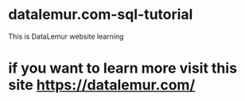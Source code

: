 # datalemur.com-sql-tutorial
This is DataLemur website learning 
# if you want to learn more visit this site https://datalemur.com/

